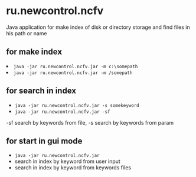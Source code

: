 # ru.newcontrol.ncfv
Java application for make index of disk or directory storage and find files in his path or name
<h2>for make index</h2
<ul>
<li><code>java -jar ru.newcontrol.ncfv.jar -m c:\somepath</code>
<li><code>java -jar ru.newcontrol.ncfv.jar -m /somepath</code>
</ul>
<h2>for search in index</h2>
<ul>
<li><code>java -jar ru.newcontrol.ncfv.jar -s somekeyword</code>
<li><code>java -jar ru.newcontrol.ncfv.jar -sf</code>
</ul>
<p>-sf search by keywords from file, -s search by keywords from param</p>
<h2>for start in gui mode</h2>
<ul>
<li><code>java -jar ru.newcontrol.ncfv.jar</code>
<li>search in index by keyword from user input
<li>search in index by keyword from keywords files
</ul>